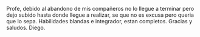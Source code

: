 Profe, debido al abandono de mis compañeros no lo llegue a terminar pero dejo subido hasta donde llegue a realizar, se que no es excusa pero queria que lo sepa.
Habilidades blandas e integrador, estan completos.
Gracias y saludos. 
Diego.
